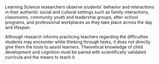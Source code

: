 
Learning Science researchers observe students' behavior and interactions in their authentic social and cultural settings such as family interactions, classrooms, community youth and leadership groups, after-school programs, and professional workplaces as they take place across the day and lifespan.

Although research informs practicing teachers regarding the difficulties students may encounter while thinking through tasks, it does not directly give them the tools to assist learners. Theoretical knowledge of child development and cognition must be paired with scientifically validated curricula and the means to teach it.
